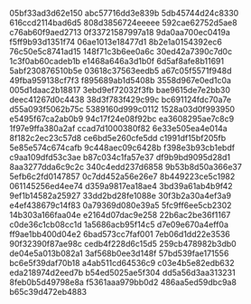 05bf33ad3d62e150
abc57716dd3e839b
5db45744d24c8330
616ccd2114bad6d5
808d3856724eeeee
592cae62752d5ae8
c76ab60f9aed2713
0f33721587997a18
9da0aa700ec0419a
f5ff9b93d1351f74
06ae1013e18477d1
8b2e1a0154392ec6
76c50e5c8741ad15
148f71c3b6ee0a6c
30ed42a7390c7d0c
1c3f0ab60cadeb1b
e1468a646a3d1b0f
6d5af8afe8b11691
5abf230876510b5e
03618c37563eedb5
a67c05f5571f948d
49fba959138cf7f3
f895689ab1d5408b
3558d967e0ed1c0a
005d1daac2b18817
3ebd9ef72032f3fb
bae9615de7e2bb30
deec41267d0c4438
38d3f783f429c99c
bc691124fdc70a7e
d55a093f5062b75c
5389160d999c0112
1528a03d0f993950
e5495f67ca2ab0b9
94c17f24e08f92bc
ea3608295ae7c8c9
1f97e9ffa380a2af
ccad7d1000380f82
6e33e505ea4e014a
8f182c2ec23c57d8
ce6bd5e260cfe5dd
c1991df15bf205fb
5e85e574c674cafb
9c448aec09c6428b
f398e3b93cb1ebdf
c9aa109dfd53c3ae
b87c034c1fa57e37
df9b9bd9095d28d1
8aa3277dda6c9c2c
340c4edd237d6858
9b53b8d50a366e37
5efb6c2fd0147857
0c7dd452a56e26e7
8b449223ce5c1982
061145256ed4ee74
d359a9817ea18ae4
3bd39a61ab4b9f42
9ef1b14582a25927
33dd2bd28fe1088e
30f3b2a30a4ef3a9
e4ef438679c14f83
0a79369d080e39a5
5fc9ff6ee5cb2302
14b303a166faa04e
e2164d07dac9e258
22b6ac2be36f1167
c0de36c1cb08cc1d
1a5686acb95f14c5
d7e09e670a4eff0a
ff9ae1bb400d04e2
6bad573cc7faf001
7eb06d1dd22e3536
90f32390f87ae98c
cedb4f228d6c15d5
259cb478982b3db0
de04e5a013b082a1
3af568b0ee3d148f
57bd539fae171556
bc6e5f39daf70b18
a4ab511cd64536c9
c03e4b5e82edb632
eda218974d2eed7b
b54ed5025ae5f304
dd5a56d3aa313231
8feb0b5d49798e8a
f5361aaa979bb0d2
486aa5ed59dbc9a8
b65c39d472eb4883
